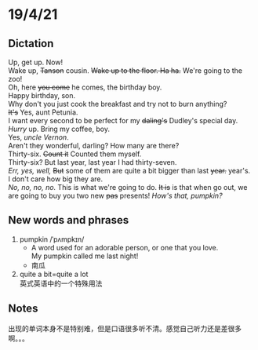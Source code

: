 # 19/4/21
## Dictation  
Up, get up. Now!  
Wake up, ~~Tanson~~ cousin. ~~Wake up to the floor. Ha ha.~~ We're going to the zoo!   
Oh, here ~~you come~~ he comes, the birthday boy.  
Happy birthday, son.  
Why don't you just cook the breakfast and try not to burn anything?  
~~It's~~ Yes, aunt Petunia.  
I want every second to be perfect for my ~~daling's~~ Dudley's special day.  
*Hurry* up. Bring my coffee, boy.  
Yes, *uncle Vernon*.  
Aren't they wonderful, darling? 
How many are there?  
Thirty-six. ~~Count it~~ Counted them myself.  
Thirty-six? But last year, last year I had thirty-seven.  
*Err, yes, well,* ~~But~~ some of them are quite a bit bigger than last ~~year.~~ year's.    
I don't care how big they are.  
*No, no, no, no.* This is what we're going to do. ~~It is~~ is that when go out, we are going to  buy you two new ~~pas~~ presents! *How's that, pumpkin?*  
## New words and phrases
1. pumpkin  /ˈpʌmpkɪn/
	* A word used for an adorable person, or one that you love.  
    My pumpkin called me last night!  
	* 南瓜  
2. quite a bit=quite a lot    
	英式英语中的一个特殊用法  

## Notes  
出现的单词本身不是特别难，但是口语很多听不清。感觉自己听力还是差很多啊。。。